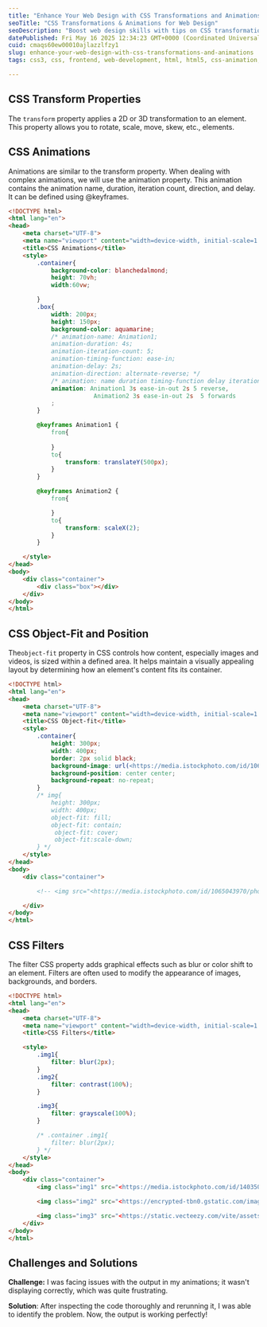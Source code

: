 ```yaml
---
title: "Enhance Your Web Design with CSS Transformations and Animations"
seoTitle: "CSS Transformations & Animations for Web Design"
seoDescription: "Boost web design skills with tips on CSS transformations, animations, object-fit, filters, and practical solutions for common challenges"
datePublished: Fri May 16 2025 12:34:23 GMT+0000 (Coordinated Universal Time)
cuid: cmaqs60ew00010ajlazzlfzy1
slug: enhance-your-web-design-with-css-transformations-and-animations
tags: css3, css, frontend, web-development, html, html5, css-animation, frontend-development

---
```


## CSS Transform Properties

The `transform` property applies a 2D or 3D transformation to an element. This property allows you to rotate, scale, move, skew, etc., elements.

## CSS Animations

Animations are similar to the transform property. When dealing with complex animations, we will use the animation property. This animation contains the animation name, duration, iteration count, direction, and delay. It can be defined using @keyframes.

```html
<!DOCTYPE html>
<html lang="en">
<head>
    <meta charset="UTF-8">
    <meta name="viewport" content="width=device-width, initial-scale=1.0">
    <title>CSS Animations</title>
    <style>
        .container{
            background-color: blanchedalmond;
            height: 70vh;
            width:60vw;

        }
        .box{
            width: 200px;
            height: 150px;
            background-color: aquamarine;
            /* animation-name: Animation1;
            animation-duration: 4s;
            animation-iteration-count: 5;
            animation-timing-function: ease-in;
            animation-delay: 2s;
            animation-direction: alternate-reverse; */
            /* animation: name duration timing-function delay iteration-count direction fill-mode; */
            animation: Animation1 3s ease-in-out 2s 5 reverse,
                        Animation2 3s ease-in-out 2s  5 forwards
            ;
        }

        @keyframes Animation1 {
            from{
               
            }
            to{
                transform: translateY(500px);
            }
        }

        @keyframes Animation2 {
            from{

            }
            to{
                transform: scaleX(2);
            }
        }

    </style>
</head>
<body>
    <div class="container">
        <div class="box"></div>
    </div>
</body>
</html>
```

## CSS Object-Fit and Position

The`object-fit` property in CSS controls how content, especially images and videos, is sized within a defined area. It helps maintain a visually appealing layout by determining how an element's content fits its container.

```html
<!DOCTYPE html>
<html lang="en">
<head>
    <meta charset="UTF-8">
    <meta name="viewport" content="width=device-width, initial-scale=1.0">
    <title>CSS Object-fit</title>
    <style>
        .container{
            height: 300px;
            width: 400px;
            border: 2px solid black;
            background-image: url(<https://media.istockphoto.com/id/1065043970/photo/young-woman-sitting-on-edge-looks-out-at-view.jpg?s=612x612&w=0&k=20&c=zXlF6EJwCHDAtEJ_kh8zs6PqliCKZA75F93ffAkJURY=>);
            background-position: center center;
            background-repeat: no-repeat;
        }
        /* img{
            height: 300px;
            width: 400px;
            object-fit: fill; 
            object-fit: contain;
             object-fit: cover;
             object-fit:scale-down; 
        } */
    </style>
</head>
<body>
    <div class="container">

        <!-- <img src="<https://media.istockphoto.com/id/1065043970/photo/young-woman-sitting-on-edge-looks-out-at-view.jpg?s=612x612&w=0&k=20&c=zXlF6EJwCHDAtEJ_kh8zs6PqliCKZA75F93ffAkJURY=>" alt="img"> -->

    </div>
</body>
</html>
```

## CSS Filters

The filter CSS property adds graphical effects such as blur or color shift to an element. Filters are often used to modify the appearance of images, backgrounds, and borders.

```html
<!DOCTYPE html>
<html lang="en">
<head>
    <meta charset="UTF-8">
    <meta name="viewport" content="width=device-width, initial-scale=1.0">
    <title>CSS Filters</title>

    <style>
        .img1{
            filter: blur(2px);
        }
        .img2{
            filter: contrast(100%);
        }

        .img3{
            filter: grayscale(100%);
        }

        /* .container .img1{
            filter: blur(2px);
        } */
    </style>
</head>
<body>
    <div class="container">
        <img class="img1" src="<https://media.istockphoto.com/id/1403500817/photo/the-craggies-in-the-blue-ridge-mountains.jpg?s=612x612&w=0&k=20&c=N-pGA8OClRVDzRfj_9AqANnOaDS3devZWwrQNwZuDSk=>" alt="img1">

        <img class="img2" src="<https://encrypted-tbn0.gstatic.com/images?q=tbn:ANd9GcTtnvAOajH9gS4C30cRF7rD_voaTAKly2Ntaw&s>" alt="img2">

        <img class="img3" src="<https://static.vecteezy.com/vite/assets/photo-masthead-375-BoK_p8LG.webp>" alt="img3">
    </div>
</body>
</html>
```

## Challenges and Solutions

**Challenge:** I was facing issues with the output in my animations; it wasn't displaying correctly, which was quite frustrating.

**Solution**: After inspecting the code thoroughly and rerunning it, I was able to identify the problem. Now, the output is working perfectly!